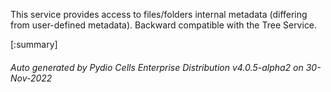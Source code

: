 






This service provides access to files/folders internal metadata (differing from user-defined metadata). Backward compatible with the Tree Service.

[:summary]

###### Auto generated by Pydio Cells Enterprise Distribution v4.0.5-alpha2 on 30-Nov-2022

